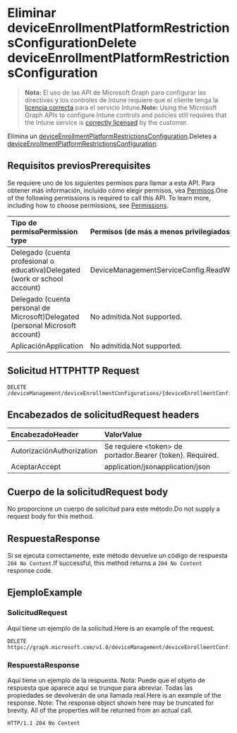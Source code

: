 # <a name="delete-deviceenrollmentplatformrestrictionsconfiguration"></a><span data-ttu-id="8bb87-101">Eliminar deviceEnrollmentPlatformRestrictionsConfiguration</span><span class="sxs-lookup"><span data-stu-id="8bb87-101">Delete deviceEnrollmentPlatformRestrictionsConfiguration</span></span>

> <span data-ttu-id="8bb87-102">**Nota:** El uso de las API de Microsoft Graph para configurar las directivas y los controles de Intune requiere que el cliente tenga la [licencia correcta](https://go.microsoft.com/fwlink/?linkid=839381) para el servicio Intune.</span><span class="sxs-lookup"><span data-stu-id="8bb87-102">**Note:** Using the Microsoft Graph APIs to configure Intune controls and policies still requires that the Intune service is [correctly licensed](https://go.microsoft.com/fwlink/?linkid=839381) by the customer.</span></span>

<span data-ttu-id="8bb87-103">Elimina un [deviceEnrollmentPlatformRestrictionsConfiguration](../resources/intune_onboarding_deviceenrollmentplatformrestrictionsconfiguration.md).</span><span class="sxs-lookup"><span data-stu-id="8bb87-103">Deletes a [deviceEnrollmentPlatformRestrictionsConfiguration](../resources/intune_onboarding_deviceenrollmentplatformrestrictionsconfiguration.md).</span></span>
## <a name="prerequisites"></a><span data-ttu-id="8bb87-104">Requisitos previos</span><span class="sxs-lookup"><span data-stu-id="8bb87-104">Prerequisites</span></span>
<span data-ttu-id="8bb87-p101">Se requiere uno de los siguientes permisos para llamar a esta API. Para obtener más información, incluido cómo elegir permisos, vea [Permisos](../../../concepts/permissions_reference.md).</span><span class="sxs-lookup"><span data-stu-id="8bb87-p101">One of the following permissions is required to call this API. To learn more, including how to choose permissions, see [Permissions](../../../concepts/permissions_reference.md).</span></span>

|<span data-ttu-id="8bb87-107">Tipo de permiso</span><span class="sxs-lookup"><span data-stu-id="8bb87-107">Permission type</span></span>|<span data-ttu-id="8bb87-108">Permisos (de más a menos privilegiados)</span><span class="sxs-lookup"><span data-stu-id="8bb87-108">Permissions (from least to most privileged)</span></span>|
|:---|:---|
|<span data-ttu-id="8bb87-109">Delegado (cuenta profesional o educativa)</span><span class="sxs-lookup"><span data-stu-id="8bb87-109">Delegated (work or school account)</span></span>|<span data-ttu-id="8bb87-110">DeviceManagementServiceConfig.ReadWrite.All</span><span class="sxs-lookup"><span data-stu-id="8bb87-110">DeviceManagementServiceConfig.ReadWrite.All</span></span>|
|<span data-ttu-id="8bb87-111">Delegado (cuenta personal de Microsoft)</span><span class="sxs-lookup"><span data-stu-id="8bb87-111">Delegated (personal Microsoft account)</span></span>|<span data-ttu-id="8bb87-112">No admitida.</span><span class="sxs-lookup"><span data-stu-id="8bb87-112">Not supported.</span></span>|
|<span data-ttu-id="8bb87-113">Aplicación</span><span class="sxs-lookup"><span data-stu-id="8bb87-113">Application</span></span>|<span data-ttu-id="8bb87-114">No admitida.</span><span class="sxs-lookup"><span data-stu-id="8bb87-114">Not supported.</span></span>|

## <a name="http-request"></a><span data-ttu-id="8bb87-115">Solicitud HTTP</span><span class="sxs-lookup"><span data-stu-id="8bb87-115">HTTP Request</span></span>
<!-- {
  "blockType": "ignored"
}
-->
``` http
DELETE /deviceManagement/deviceEnrollmentConfigurations/{deviceEnrollmentConfigurationId}
```

## <a name="request-headers"></a><span data-ttu-id="8bb87-116">Encabezados de solicitud</span><span class="sxs-lookup"><span data-stu-id="8bb87-116">Request headers</span></span>
|<span data-ttu-id="8bb87-117">Encabezado</span><span class="sxs-lookup"><span data-stu-id="8bb87-117">Header</span></span>|<span data-ttu-id="8bb87-118">Valor</span><span class="sxs-lookup"><span data-stu-id="8bb87-118">Value</span></span>|
|:---|:---|
|<span data-ttu-id="8bb87-119">Autorización</span><span class="sxs-lookup"><span data-stu-id="8bb87-119">Authorization</span></span>|<span data-ttu-id="8bb87-120">Se requiere &lt;token&gt; de portador.</span><span class="sxs-lookup"><span data-stu-id="8bb87-120">Bearer {token}. Required.</span></span>|
|<span data-ttu-id="8bb87-121">Aceptar</span><span class="sxs-lookup"><span data-stu-id="8bb87-121">Accept</span></span>|<span data-ttu-id="8bb87-122">application/json</span><span class="sxs-lookup"><span data-stu-id="8bb87-122">application/json</span></span>|

## <a name="request-body"></a><span data-ttu-id="8bb87-123">Cuerpo de la solicitud</span><span class="sxs-lookup"><span data-stu-id="8bb87-123">Request body</span></span>
<span data-ttu-id="8bb87-124">No proporcione un cuerpo de solicitud para este método.</span><span class="sxs-lookup"><span data-stu-id="8bb87-124">Do not supply a request body for this method.</span></span>

## <a name="response"></a><span data-ttu-id="8bb87-125">Respuesta</span><span class="sxs-lookup"><span data-stu-id="8bb87-125">Response</span></span>
<span data-ttu-id="8bb87-126">Si se ejecuta correctamente, este método devuelve un código de respuesta `204 No Content`.</span><span class="sxs-lookup"><span data-stu-id="8bb87-126">If successful, this method returns a `204 No Content` response code.</span></span>

## <a name="example"></a><span data-ttu-id="8bb87-127">Ejemplo</span><span class="sxs-lookup"><span data-stu-id="8bb87-127">Example</span></span>
### <a name="request"></a><span data-ttu-id="8bb87-128">Solicitud</span><span class="sxs-lookup"><span data-stu-id="8bb87-128">Request</span></span>
<span data-ttu-id="8bb87-129">Aquí tiene un ejemplo de la solicitud.</span><span class="sxs-lookup"><span data-stu-id="8bb87-129">Here is an example of the request.</span></span>
``` http
DELETE https://graph.microsoft.com/v1.0/deviceManagement/deviceEnrollmentConfigurations/{deviceEnrollmentConfigurationId}
```

### <a name="response"></a><span data-ttu-id="8bb87-130">Respuesta</span><span class="sxs-lookup"><span data-stu-id="8bb87-130">Response</span></span>
<span data-ttu-id="8bb87-p102">Aquí tiene un ejemplo de la respuesta. Nota: Puede que el objeto de respuesta que aparece aquí se trunque para abreviar. Todas las propiedades se devolverán de una llamada real.</span><span class="sxs-lookup"><span data-stu-id="8bb87-p102">Here is an example of the response. Note: The response object shown here may be truncated for brevity. All of the properties will be returned from an actual call.</span></span>
``` http
HTTP/1.1 204 No Content
```



